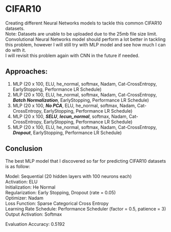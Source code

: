 # CIFAR10
Creating different Neural Networks models to tackle this common CIFAR10 datasets.\
Note: Datasets are unable to be uploaded due to the 25mb file size limit.\
Convolutional Neural Networks model should perform a lot better in tackling this problem, however I will still try with MLP model and see how much I can do with it.\
I will revisit this problem again with CNN in the future if needed.


## Approaches:
1. MLP (20 x 100, ELU, he_normal, softmax, Nadam, Cat-CrossEntropy, EarlyStopping, Performance LR Schedule)
2. MLP (20 x 100, ELU, he_normal, softmax, Nadam, Cat-CrossEntropy, ***Batch Normalization***, EarlyStopping, Performance LR Schedule)
3. MLP (20 x 100, ***No PCA***, ELU, he_normal, softmax, Nadam, Cat-CrossEntropy, EarlyStopping, Performance LR Schedule)
4. MLP (20 x 100, ***SELU***, ***lecun_normal***, softmax, Nadam, Cat-CrossEntropy, EarlyStopping, Performance LR Schedule)
5. MLP (20 x 100, ELU, he_normal, softmax, Nadam, Cat-CrossEntropy, ***Dropout***, EarlyStopping, Performance LR Schedule)

## Conclusion
The best MLP model that I discovered so far for predicting CIFAR10 datasets is as follow:

Model: Sequential (20 hidden layers with 100 neurons each)\
Activation: ELU\
Initialization: He Normal\
Regularization: Early Stopping, Dropout (rate = 0.05)\
Optimizer: Nadam\
Loss Function: Sparse Categorical Cross Entropy\
Learning Rate Schedule: Performance Scheduler (factor = 0.5, patience = 3)\
Output Activation: Softmax

Evaluation Accuracy: 0.5192
